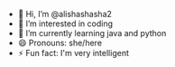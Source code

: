 - 👋 Hi, I’m @alishashasha2
- 👀 I’m interested in coding
- 🌱 I’m currently learning java and python
- 😄 Pronouns: she/here
- ⚡ Fun fact: I'm very intelligent

<!---
alishashasha2/alishashasha2 is a ✨ special ✨ repository because its `README.md` (this file) appears on your GitHub profile.
You can click the Preview link to take a look at your changes.
--->
